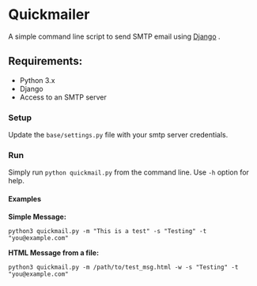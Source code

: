 # Quickmailer
A simple command line script to send SMTP email using [Django](https://www.djangoproject.com/) .

## Requirements:
- Python 3.x
- Django
- Access to an SMTP server

### Setup
Update the `base/settings.py` file with your smtp server credentials.

### Run
Simply run `python quickmail.py` from the command line.
Use `-h` option for help.

#### Examples

**Simple Message:**

`python3 quickmail.py -m "This is a test" -s "Testing" -t "you@example.com"`

**HTML Message from a file:**

`python3 quickmail.py -m /path/to/test_msg.html -w -s "Testing" -t "you@example.com"`
